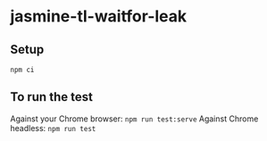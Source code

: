 # jasmine-tl-waitfor-leak

## Setup

```
npm ci
```

## To run the test

Against your Chrome browser: `npm run test:serve`
Against Chrome headless: `npm run test`
